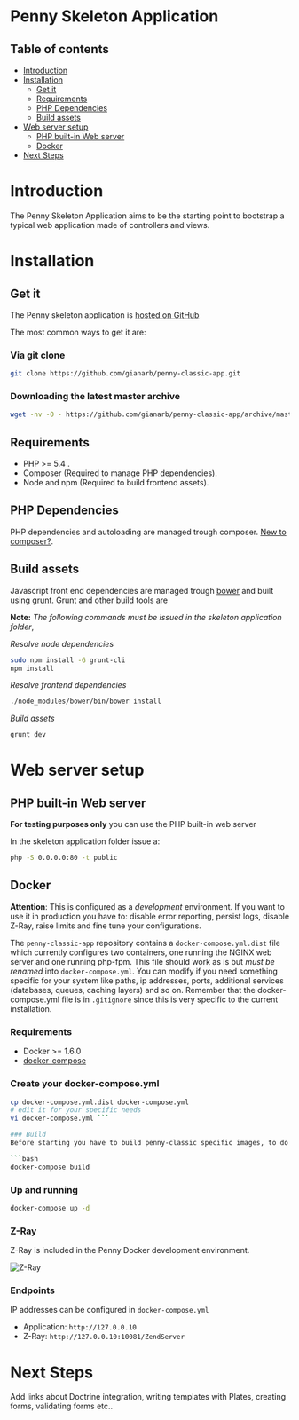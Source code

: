 # Penny Skeleton Application

## Table of contents

- [Introduction](#introduction)
- [Installation](#installation)
    * [Get it](#get-it)
    * [Requirements](#requirements)
    * [PHP Dependencies](#php-dependencies)
    * [Build assets](#build-assets)
- [Web server setup](#web-server-setup)
    * [PHP built-in Web server](#php-built-in-web-server)
    * [Docker](#docker)
- [Next Steps](#next-steps)

# Introduction

The Penny Skeleton Application aims to be the starting point to bootstrap a typical web application made of controllers and views.

# Installation

## Get it

The Penny skeleton application is [hosted on GitHub](https://github.com/gianarb/penny-classic-app)

The most common ways to get it are:

### Via git clone

```bash
git clone https://github.com/gianarb/penny-classic-app.git
```

### Downloading the latest master archive

```bash
wget -nv -O - https://github.com/gianarb/penny-classic-app/archive/master.zip | tar zx
```

## Requirements

- PHP >= 5.4 .
- Composer (Required to manage PHP dependencies).
- Node and npm  (Required to build frontend assets).

## PHP Dependencies

PHP dependencies and autoloading are managed trough composer. [New to composer?](https://getcomposer.org/doc/00-intro.md).

## Build assets

Javascript front end dependencies are managed trough [bower](http://bower.io/) and built using [grunt](http://gruntjs.com).
Grunt and other build tools are

**Note:** *The following commands must be issued in the skeleton application folder*,

*Resolve node dependencies*

```bash
sudo npm install -G grunt-cli
npm install
```

*Resolve frontend dependencies*

```bash
./node_modules/bower/bin/bower install
```

*Build assets*

```bash
grunt dev
```

# Web server setup

## PHP built-in Web server

**For testing purposes only** you can use the PHP built-in web server

In the skeleton application folder issue a:

```bash
php -S 0.0.0.0:80 -t public
```

## Docker

**Attention**: This is configured  as a *development* environment.
If you want to use it in production you have to: disable error reporting, persist logs, disable Z-Ray, raise limits and fine tune your configurations.

The `penny-classic-app` repository contains a `docker-compose.yml.dist` file which currently configures two containers, one
running the NGINX web server and one running php-fpm.
This file should work as is but  *must be renamed* into `docker-compose.yml`. You can modify if you need something specific for your system like paths, ip addresses, ports, additional services (databases, queues, caching layers) and so on.
Remember that the docker-compose.yml file is in `.gitignore` since this is very specific to the current installation.

### Requirements

- Docker >= 1.6.0
- [docker-compose](https://docs.docker.com/compose/)

### Create your docker-compose.yml

```bash
cp docker-compose.yml.dist docker-compose.yml
# edit it for your specific needs
vi docker-compose.yml ```

### Build
Before starting you have to build penny-classic specific images, to do it issue a:

```bash
docker-compose build
```

### Up and running

```bash
docker-compose up -d
```

### Z-Ray

Z-Ray is included in the Penny Docker development environment.

![Z-Ray](http://i.imgur.com/MfvkfY0.png)

### Endpoints

IP addresses can be configured in `docker-compose.yml`

- Application:  `http://127.0.0.10`
- Z-Ray:  `http://127.0.0.10:10081/ZendServer`


# Next Steps

Add links about Doctrine integration, writing templates with Plates, creating forms, validating forms etc..
